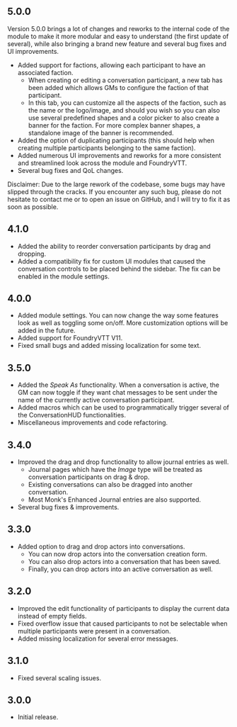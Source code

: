 ## 5.0.0

Version 5.0.0 brings a lot of changes and reworks to the internal code of the module to make it more modular and easy to understand (the first update of several), while also bringing a brand new feature and several bug fixes and UI improvements.

- Added support for factions, allowing each participant to have an associated faction.
  - When creating or editing a conversation participant, a new tab has been added which allows GMs to configure the faction of that participant.
  - In this tab, you can customize all the aspects of the faction, such as the name or the logo/image, and should you wish so you can also use several predefined shapes and a color picker to also create a banner for the faction. For more complex banner shapes, a standalone image of the banner is recommended.
- Added the option of duplicating participants (this should help when creating multiple participants belonging to the same faction).
- Added numerous UI improvements and reworks for a more consistent and streamlined look across the module and FoundryVTT.
- Several bug fixes and QoL changes.

Disclaimer: Due to the large rework of the codebase, some bugs may have slipped through the cracks. If you encounter any such bug, please do not hesitate to contact me or to open an issue on GitHub, and I will try to fix it as soon as possible.

## 4.1.0

- Added the ability to reorder conversation participants by drag and dropping.
- Added a compatibility fix for custom UI modules that caused the conversation controls to be placed behind the sidebar. The fix can be enabled in the module settings.

## 4.0.0

- Added module settings. You can now change the way some features look as well as toggling some on/off. More customization options will be added in the future.
- Added support for FoundryVTT V11.
- Fixed small bugs and added missing localization for some text.

## 3.5.0

- Added the _Speak As_ functionality. When a conversation is active, the GM can now toggle if they want chat messages to be sent under the name of the currently active conversation participant.
- Added macros which can be used to programmatically trigger several of the ConversationHUD functionalities.
- Miscellaneous improvements and code refactoring.

## 3.4.0

- Improved the drag and drop functionality to allow journal entries as well.
  - Journal pages which have the _Image_ type will be treated as conversation participants on drag & drop.
  - Existing conversations can also be dragged into another conversation.
  - Most Monk's Enhanced Journal entries are also supported.
- Several bug fixes & improvements.

## 3.3.0

- Added option to drag and drop actors into conversations.
  - You can now drop actors into the conversation creation form.
  - You can also drop actors into a conversation that has been saved.
  - Finally, you can drop actors into an active conversation as well.

## 3.2.0

- Improved the edit functionality of participants to display the current data instead of empty fields.
- Fixed overflow issue that caused participants to not be selectable when multiple participants were present in a conversation.
- Added missing localization for several error messages.

## 3.1.0

- Fixed several scaling issues.

## 3.0.0

- Initial release.
